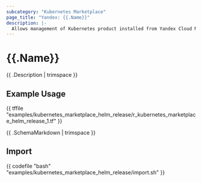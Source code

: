 ```yaml
---
subcategory: "Kubernetes Marketplace"
page_title: "Yandex: {{.Name}}"
description: |-
  Allows management of Kubernetes product installed from Yandex Cloud Marketplace.
---
```


# {{.Name}}

{{ .Description | trimspace }}

## Example Usage

{{ tffile "examples/kubernetes_marketplace_helm_release/r_kubernetes_marketplace_helm_release_1.tf" }}

{{ .SchemaMarkdown | trimspace }}

## Import

{{ codefile "bash"  "examples/kubernetes_marketplace_helm_release/import.sh" }}
